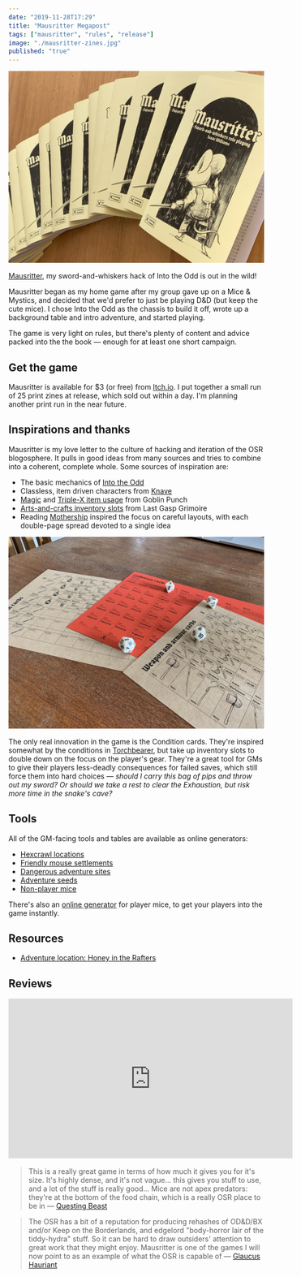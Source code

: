 ```yaml
---
date: "2019-11-28T17:29"
title: "Mausritter Megapost"
tags: ["mausritter", "rules", "release"]
image: "./mausritter-zines.jpg"
published: "true"
---
```


<div class="image-container">
    <img src="./mausritter-zines.jpg" />
</div>

[Mausritter](/mausritter), my sword-and-whiskers hack of Into the Odd is out in the wild!

Mausritter began as my home game after my group gave up on a Mice & Mystics, and decided that we'd prefer to just be playing D&D (but keep the cute mice). I chose Into the Odd as the chassis to build it off, wrote up a background table and intro adventure, and started playing.

The game is very light on rules, but there's plenty of content and advice packed into the the book — enough for at least one short campaign.

## Get the game

Mausritter is available for $3 (or free) from [Itch.io](https://losing-games.itch.io/mausritter). I put together a small run of 25 print zines at release, which sold out within a day. I'm planning another print run in the near future.

## Inspirations and thanks

Mausritter is my love letter to the culture of hacking and iteration of the OSR blogosphere. It pulls in good ideas from many sources and tries to combine into a coherent, complete whole. Some sources of inspiration are:

- The basic mechanics of [Into the Odd](http://www.bastionland.com/2014/11/into-odd-full-version-print-and-pdf.html)
- Classless, item driven characters from [Knave](https://www.drivethrurpg.com/product/250888/Knave)
- [Magic](http://goblinpunch.blogspot.com/2016/09/the-glog-wizards.html) and [Triple-X item usage](https://goblinpunch.blogspot.com/2018/09/triple-x-depletion-unified-depletion.html) from Goblin Punch
- [Arts-and-crafts inventory slots](https://www.lastgaspgrimoire.com/arts-crafts-morbidly-encumbered-edition/) from Last Gasp Grimoire
- Reading [Mothership](http://www.tuesdayknightgames.com/mothership) inspired the focus on careful layouts, with each double-page spread devoted to a single idea

<div class="image-container right">
    <img src="./item-sheets.jpg" />
</div>

The only real innovation in the game is the Condition cards. They're inspired somewhat by the conditions in [Torchbearer](https://www.torchbearerrpg.com/), but take up inventory slots to double down on the focus on the player's gear. They're a great tool for GMs to give their players less-deadly consequences for failed saves, which still force them into hard choices — _should I carry this bag of pips and throw out my sword? Or should we take a rest to clear the Exhaustion, but risk more time in the snake's cave?_


## Tools

All of the GM-facing tools and tables are available as online generators:

- [Hexcrawl locations](/2019-07-24-mausritter-locations/)
- [Friendly mouse settlements](/2019-07-30-mausritter-settlements/)
- [Dangerous adventure sites](/2019-08-05-mausritter-adventure-sites/)
- [Adventure seeds](/2019-07-16-mausritter-adventures/)
- [Non-player mice](/2019-12-05-mausritter-npm/)

There's also an [online generator](/mausritter/mouse) for player mice, to get your players into the game instantly.

## Resources

- [Adventure location: Honey in the Rafters](/2020-05-09-mausritter-honey-in-the-rafters)

## Reviews

<iframe width="560" height="315" src="https://www.youtube.com/embed/PeyNVLtKDuc" frameborder="0" allow="accelerometer; autoplay; encrypted-media; gyroscope; picture-in-picture" allowfullscreen></iframe>

> This is a really great game in terms of how much it gives you for it's size. It's highly dense, and it's not vague... this gives you stuff to use, and a lot of the stuff is really good... Mice are not apex predators: they're at the bottom of the food chain, which is a really OSR place to be in — [Questing Beast](https://www.youtube.com/watch?v=PeyNVLtKDuc)

> The OSR has a bit of a reputation for producing rehashes of OD&D/BX and/or Keep on the Borderlands, and edgelord "body-horror lair of the tiddy-hydra" stuff. So it can be hard to draw outsiders' attention to great work that they might enjoy. Mausritter is one of the games I will now point to as an example of what the OSR is capable of — [Glaucus Hauriant](https://glaucushauriant.blogspot.com/2019/11/a-review-of-mausritter.html)
